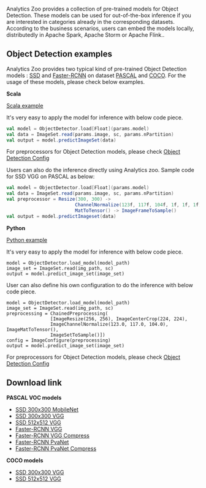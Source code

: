 Analytics Zoo provides a collection of pre-trained models for Object Detection. These models can be used for out-of-the-box inference if you are interested in categories already in the corresponding datasets. According to the business scenarios, users can embed the models locally, distributedly in Apache Spark, Apache Storm or Apache Flink..

## Object Detection examples

Analytics Zoo provides two typical kind of pre-trained Object Detection models : [SSD](https://arxiv.org/abs/1512.02325) and [Faster-RCNN](https://arxiv.org/abs/1506.01497) on dataset [PASCAL](http://host.robots.ox.ac.uk/pascal/VOC/) and [COCO](http://cocodataset.org/#home). For the usage of these models, please check below examples.


**Scala**


[Scala example](https://github.com/intel-analytics/zoo/blob/master/zoo/src/main/scala/com/intel/analytics/zoo/examples/objectdetection/Predict.scala)

It's very easy to apply the model for inference with below code piece.

```scala
val model = ObjectDetector.load[Float](params.model)
val data = ImageSet.read(params.image, sc, params.nPartition)
val output = model.predictImageSet(data)
```

For preprocessors for Object Detection models, please check [Object Detection Config](https://github.com/intel-analytics/zoo/blob/master/zoo/src/main/scala/com/intel/analytics/zoo/models/image/objectdetection/ObjectDetectionConfig.scala)

Users can also do the inference directly using Analytics zoo.
Sample code for SSD VGG on PASCAL as below:

```scala
val model = ObjectDetector.load[Float](params.model)
val data = ImageSet.read(params.image, sc, params.nPartition)
val preprocessor = Resize(300, 300) ->
                         ChannelNormalize(123f, 117f, 104f, 1f, 1f, 1f) ->
                         MatToTensor() -> ImageFrameToSample()
val output = model.predictImageset(data)
```

**Python**

[Python example](https://github.com/intel-analytics/zoo/tree/master/pyzoo/zoo/examples/objectdetection)

It's very easy to apply the model for inference with below code piece.
```
model = ObjectDetector.load_model(model_path)
image_set = ImageSet.read(img_path, sc)
output = model.predict_image_set(image_set)
```

User can also define his own configuration to do the inference with below code piece.
```
model = ObjectDetector.load_model(model_path)
image_set = ImageSet.read(img_path, sc)
preprocessing = ChainedPreprocessing(
                [ImageResize(256, 256), ImageCenterCrop(224, 224),
                ImageChannelNormalize(123.0, 117.0, 104.0), ImageMatToTensor(),
                ImageSetToSample()])
config = ImageConfigure(preprocessing)
output = model.predict_image_set(image_set)
```

For preprocessors for Object Detection models, please check [Object Detection Config](https://github.com/intel-analytics/zoo/blob/master/zoo/src/main/scala/com/intel/analytics/zoo/models/image/objectdetection/ObjectDetectionConfig.scala)

## Download link

**PASCAL VOC models**

* [SSD 300x300 MobileNet](https://s3-ap-southeast-1.amazonaws.com/analytics-zoo-models/object-detection/analytics-zoo_ssd-mobilenet-300x300_PASCAL_0.1.0.model)
* [SSD 300x300 VGG](https://s3-ap-southeast-1.amazonaws.com/analytics-zoo-models/object-detection/analytics-zoo_ssd-vgg16-300x300_PASCAL_0.1.0.model)
* [SSD 512x512 VGG](https://s3-ap-southeast-1.amazonaws.com/analytics-zoo-models/object-detection/analytics-zoo_ssd-vgg16-512x512_PASCAL_0.1.0.model)
* [Faster-RCNN VGG](https://s3-ap-southeast-1.amazonaws.com/analytics-zoo-models/object-detection/analytics-zoo_frcnn-vgg16_PASCAL_0.1.0.model)
* [Faster-RCNN VGG Compress](https://s3-ap-southeast-1.amazonaws.com/analytics-zoo-models/object-detection/analytics-zoo_frcnn-vgg16-compress_PASCAL_0.1.0.model)
* [Faster-RCNN PvaNet](https://s3-ap-southeast-1.amazonaws.com/analytics-zoo-models/object-detection/analytics-zoo_frcnn-pvanet_PASCAL_0.1.0.model)
* [Faster-RCNN PvaNet Compress](https://s3-ap-southeast-1.amazonaws.com/analytics-zoo-models/object-detection/analytics-zoo_frcnn-pvanet-compress_PASCAL_0.1.0.model)


**COCO models**

* [SSD 300x300 VGG](https://s3-ap-southeast-1.amazonaws.com/analytics-zoo-models/object-detection/analytics-zoo_ssd-vgg16-300x300_COCO_0.1.0.model)
* [SSD 512x512 VGG](https://s3-ap-southeast-1.amazonaws.com/analytics-zoo-models/object-detection/analytics-zoo_ssd-vgg16-512x512_COCO_0.1.0.model)
